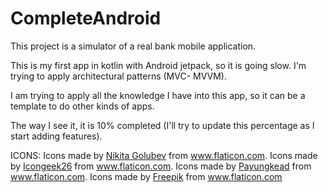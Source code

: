 # CompleteAndroid

This project is a simulator of a real bank mobile application.

This is my first app in kotlin with Android jetpack, so it is going slow. I'm trying to apply architectural patterns (MVC- MVVM). 

I am trying to apply all the knowledge I have into this app, so it can be a template to do other kinds of apps. 

The way I see it, it is 10% completed (I'll try to update this percentage as I start adding features).


ICONS:
Icons made by <a href="https://www.flaticon.com/authors/nikita-golubev" title="Nikita Golubev">Nikita Golubev</a> from <a href="https://www.flaticon.com/" title="Flaticon"> www.flaticon.com</a>. 
Icons made by <a href="https://www.flaticon.com/authors/icongeek26" title="Icongeek26">Icongeek26</a> from <a href="https://www.flaticon.com/" title="Flaticon"> www.flaticon.com</a>. 
Icons made by <a href="https://www.flaticon.com/authors/payungkead" title="Payungkead">Payungkead</a> from <a href="https://www.flaticon.com/" title="Flaticon"> www.flaticon.com</a>. 
Icons made by <a href="https://www.flaticon.com/authors/freepik" title="Freepik">Freepik</a> from <a href="https://www.flaticon.com/" title="Flaticon"> www.flaticon.com</a>
